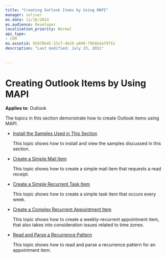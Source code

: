 ```yaml
---
title: "Creating Outlook Items by Using MAPI"
manager: soliver
ms.date: 11/16/2014
ms.audience: Developer
localization_priority: Normal
api_type:
- COM
ms.assetid: 92070b45-33cf-4b19-a899-7956bda79752
description: "Last modified: July 23, 2011"
 
 
---
```


# Creating Outlook Items by Using MAPI

  
  
**Applies to**: Outlook 
  
The topics in this section demonstrate how to create Outlook items using MAPI.
  
- [Install the Samples Used in This Section](how-to-install-the-samples-used-in-this-section.md)
    
    This topic shows how to install and view the samples discussed in this section.
    
- [Create a Simple Mail Item](how-to-create-a-simple-mail-item.md)
    
    This topic shows how to create a simple mail item that requests a read receipt.
    
- [Create a Simple Recurrent Task Item](how-to-create-a-simple-recurrent-task-item.md)
    
    This topic shows how to create a simple task item that occurs every week.
    
- [Create a Complex Recurrent Appointment Item](how-to-create-a-complex-recurrent-appointment-item.md)
    
    This topic shows how to create a weekly-recurrent appointment item, that also takes into consideration issues related to time zones.
    
- [Read and Parse a Recurrence Pattern](how-to-read-and-parse-a-recurrence-pattern.md)
    
    This topic shows how to read and parse a recurrence pattern for an appointment item.
    

